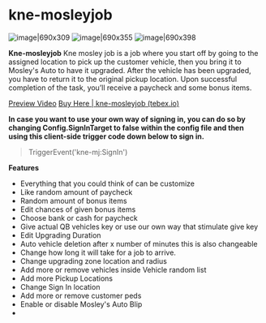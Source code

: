 # kne-mosleyjob

![image|690x309](upload://r1YA6nrlq2F25b2sSIWLIgi7B8y.jpeg)
![image|690x355](upload://iV3AyeZjNi0NS7CSFST6wbwkHaN.jpeg)
![image|690x398](upload://ikujZ3zCyAVsBw2V99KbhwCp2Hq.jpeg)





**Kne-mosleyjob**
Kne mosley job is a job where you start off by going to the assigned location to pick up the customer vehicle, then you bring it to Mosley's Auto to have it upgraded. After the vehicle has been upgraded, you have to return it to the original pickup location. Upon successful completion of the task, you’ll receive a paycheck and some bonus items.

[Preview Video](https://www.youtube.com/watch?v=oMC0PsR_MUA)
[Buy Here | kne-mosleyjob (tebex.io)](https://kane-shop.tebex.io/package/6185418)

**In case you want to use your own way of signing in, you can do so by changing Config.SignInTarget to false within the config file and then using this client-side trigger code down below to sign in.**
> TriggerEvent('kne-mj:SignIn')

**Features**

* Everything that you could think of can be customize
* Like random amount of paycheck
* Random amount of bonus items
* Edit chances of given bonus items
* Choose bank or cash for paycheck
* Give actual QB vehicles key or use our own way that stimulate give key 
* Edit Upgrading Duration
* Auto vehicle deletion after x number of minutes this is also changeable
* Change how long it will take for a job to arrive.
* Change upgrading zone location and radius
* Add more or remove vehicles inside Vehicle random list
* Add more Pickup Locations
* Change Sign In location
* Add more or remove customer peds
* Enable or disable Mosley's Auto Blip
* 
